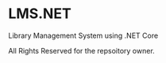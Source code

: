 # LMS.NET
Library Management System using .NET Core


All Rights Reserved for the repsoitory owner.

